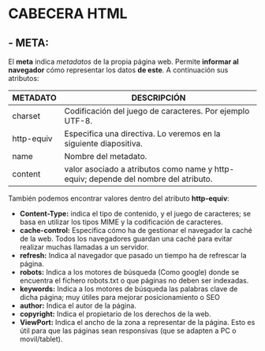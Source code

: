 #  **CABECERA HTML**

## - **META:** 

El **meta** indica *metadatos* de la propia página web. Permite **informar al navegador** cómo representar los datos **de este**. A continuación sus atributos:

| METADATO | DESCRIPCIÓN  |
|----------|----------|
| charset    | Codificación del juego de caracteres. Por ejemplo UTF-8.|
| http-equiv   | Especifica una directiva. Lo veremos en la siguiente diapositiva.| 
| name   | Nombre del metadato.|
| content    | valor asociado a atributos como name y http-equiv; depende del nombre del atributo.  |

También podemos encontrar valores dentro del atributo **http-equiv**:
+ **Content-Type:** indica el tipo de contenido, y el juego de caracteres; se basa en utilizar los
tipos MIME y la codificación de caracteres.
+ **cache-control:** Especifica cómo ha de gestionar el navegador la caché de la web. Todos
los navegadores guardan una caché para evitar realizar muchas llamadas a un servidor.
+ **refresh:** Indica al navegador que pasado un tiempo ha de refrescar la página.
+ **robots:** Indica a los motores de búsqueda (Como google) donde se encuentra el fichero
robots.txt o que páginas no deben ser indexadas.
+ **keywords:** Indica a los motores de búsqueda las palabras clave de dicha página; muy
útiles para mejorar posicionamiento o SEO
+ **author:** Indica el autor de la página.
+ **copyright:** Indica el propietario de los derechos de la web.
+ **ViewPort:** Indica el ancho de la zona a representar de la página. Esto es útil
para que las páginas sean responsivas (que se adapten a PC o movil/tablet).

